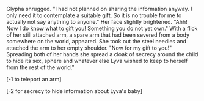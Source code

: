Glypha shrugged. "I had not planned on sharing the information anyway. I only need it to contemplate a suitable gift. So it is no trouble for me to actually not say anything to anyone." Her face slightly brightened. "Ahh! Now I do know what to gift you! Something you do not yet own." With a flick of her still attached arm, a spare arm that had been severed from a body somewhere on the world, appeared. She took out the steel needles and attached the arm to her empty shoulder. "Now for my gift to you!" Spreading both of her hands she spread a cloak of secrecy around the child to hide its sex, sphere and whatever else Lyva wished to keep to herself from the rest of the world."

[-1 to teleport an arm]

[-2 for secrecy to hide information about Lyva's baby]